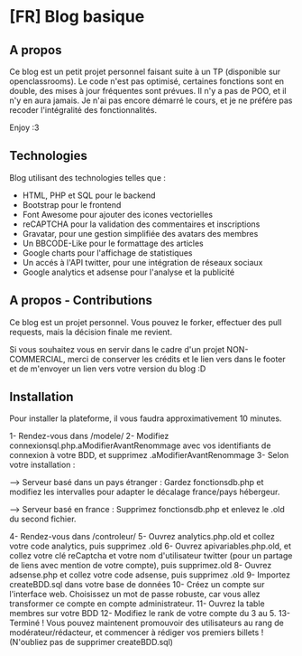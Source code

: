[FR] Blog basique
=====================

A propos
--------------------
Ce blog est un petit projet personnel faisant suite à un TP (disponible sur openclassrooms).
Le code n'est pas optimisé, certaines fonctions sont en double, des mises à jour fréquentes sont prévues.
Il n'y a pas de POO, et il n'y en aura jamais. Je n'ai pas encore démarré le cours, et je ne préfére pas recoder
l'intégralité des fonctionnalités.

Enjoy :3

Technologies
--------------------

Blog utilisant des technologies telles que :

* HTML, PHP et SQL pour le backend
* Bootstrap pour le frontend
* Font Awesome pour ajouter des icones vectorielles
* reCAPTCHA pour la validation des commentaires et inscriptions
* Gravatar, pour une gestion simplifiée des avatars des membres
* Un BBCODE-Like pour le formattage des articles
* Google charts pour l'affichage de statistiques
* Un accés à l'API twitter, pour une intégration de réseaux sociaux
* Google analytics et adsense pour l'analyse et la publicité

A propos - Contributions
---------------

Ce blog est un projet personnel. Vous pouvez le forker, effectuer des pull requests, mais la décision finale me revient.

Si vous souhaitez vous en servir dans le cadre d'un projet NON-COMMERCIAL, merci de conserver les crédits et le lien vers dans le footer et de m'envoyer un lien vers votre version du blog :D

Installation
---------------
Pour installer la plateforme, il vous faudra approximativement 10 minutes.

1- Rendez-vous dans /modele/
2- Modifiez connexionsql.php.aModifierAvantRenommage avec vos identifiants de connexion à votre BDD, et supprimez .aModifierAvantRenommage
3- Selon votre installation :

--> Serveur basé dans un pays étranger : Gardez fonctionsdb.php et modifiez les intervalles pour adapter le décalage france/pays hébergeur.

--> Serveur basé en france : Supprimez fonctionsdb.php et enlevez le .old du second fichier.

4- Rendez-vous dans /controleur/
5- Ouvrez analytics.php.old et collez votre code analytics, puis supprimez .old
6- Ouvrez apivariables.php.old, et collez votre clé reCaptcha et votre nom d'utilisateur twitter (pour un partage de liens avec mention de votre compte), puis supprimez.old
8- Ouvrez adsense.php et collez votre code adsense, puis supprimez .old
9- Importez createBDD.sql dans votre base de données
10- Créez un compte sur l'interface web. Choisissez un mot de passe robuste, car vous allez transformer ce compte en compte administrateur.
11- Ouvrez la table membres sur votre BDD
12- Modifiez le rank de votre compte du 3 au 5.
13- Terminé ! Vous pouvez maintenent promouvoir des utilisateurs au rang de modérateur/rédacteur, et commencer à rédiger vos premiers billets ! (N'oubliez pas de supprimer createBDD.sql)